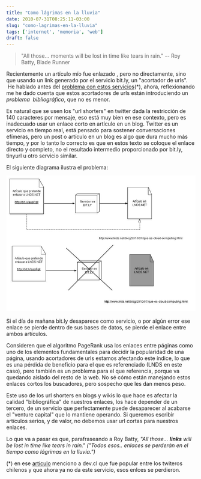 ```yaml
---
title: "Como lágrimas en la lluvia"
date: 2010-07-31T08:25:11-03:00
slug: "como-lagrimas-en-la-lluvia"
tags: ['internet', 'memoria', 'web']
draft: false
---
```


> "All those... moments will be lost in time like tears in rain." -- Roy Batty, Blade Runner

Recientemente un artículo mío fue enlazado , pero no directamente, sino
que usando un link generado por el servicio bit.ly, un "acortador de
urls".  He hablado antes del [problema con estos
servicios](/blog/2009/04/el-problema-de-tinyurl-y-otros-servicios-similares-reciclando.html)(\*),
ahora, reflexionando me he dado cuenta que estos acortadores de urls
están introduciendo un *problema  bibliográfico*, que no es menor.

Es natural que se usen los "url shorters" en twitter dada la
restricción de 140 caracteres por mensaje, eso está muy bien en ese
contexto, pero es inadecuado usar un enlace corto en artículo en un
blog. Twitter es un servicio en tiempo real, está pensado para sostener
conversaciones efímeras, pero un post o artículo en un blog es algo que
dura mucho más tiempo, y por lo tanto lo correcto es que en estos texto
se coloque el enlace directo y completo, no el resultado intermedio
proporcionado por bit.ly, tinyurl u otro servicio similar.

El siguiente diagrama ilustra el problema:

![](enlaces_rotos.jpg)

Si el día de mañana bit.ly desaparece como servicio, o por algún error
ese enlace se pierde dentro de sus bases de datos, se pierde el enlace
entre ambos artículos.

Consideren que el algoritmo PageRank usa los enlaces entre páginas como
uno de los elementos fundamentales para decidir la popularidad de una
página, usando acortadores de urls estamos afectando este índice, lo que
es una pérdida de beneficio para el que es referenciado (LNDS en este
caso), pero también es un problema para el que referencia, porque va
quedando aislado del resto de la web. No sé cómo están manejando estos
enlaces cortos los buscadores, pero sospecho que les dan menos peso.

Este uso de los url shorters en blogs y wikis lo que hace es afectar la
calidad "bibliográfica" de nuestros enlaces, los hace depender de un
tercero, de un servicio que perfectamente puede desaparecer al acabarse
el "venture capital" que lo mantiene operando. Si queremos escribir
artículos serios, y de valor, no debemos usar url cortas para nuestros
enlaces.

Lo que va a pasar es que, parafraseando a Roy Batty, *"All those...
**links** will be lost in time like tears in rain." ("Todos esos..
enlaces se perderán en el tiempo como lágrimas en la lluvia.")*

(\*) en ese [artículo](/blog/2009/04/el-problema-de-tinyurl-y-otros-servicios-similares-reciclando.html)
menciono a dev.cl que fue popular entre los twiteros chilenos y que
ahora ya no da este servicio, esos enlces se perdieron.
